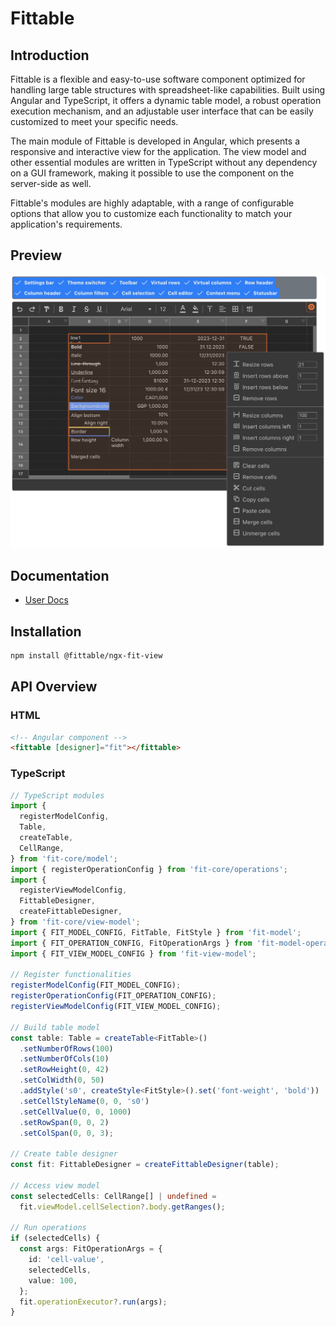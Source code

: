 # Fittable

## Introduction

<p>
  Fittable is a flexible and easy-to-use software component optimized for handling large table structures with spreadsheet-like capabilities. Built using Angular and TypeScript, it offers a dynamic table model, a robust operation execution mechanism, and an adjustable user interface that can be easily customized to meet your specific needs.
</p>
<p>
  The main module of Fittable is developed in Angular, which presents a responsive and interactive view for the application. The view model and other essential modules are written in TypeScript without any dependency on a GUI framework, making it possible to use the component on the server-side as well.
</p>
<p>
  Fittable's modules are highly adaptable, with a range of configurable options that allow you to customize each functionality to match your application's requirements.
</p>

## Preview

<div align="center">
  <img src="https://github.com/ionutkosteea/fittable/blob/main/fittable-preview.jpg" alt="Preview" width="800" />
</div>

## Documentation

- [User Docs](https://fittable-499b2.web.app)

## Installation

```bash
npm install @fittable/ngx-fit-view
```

## API Overview

### HTML

```html
<!-- Angular component -->
<fittable [designer]="fit"></fittable>
```

### TypeScript

```typescript
// TypeScript modules
import {
  registerModelConfig,
  Table,
  createTable,
  CellRange,
} from 'fit-core/model';
import { registerOperationConfig } from 'fit-core/operations';
import {
  registerViewModelConfig,
  FittableDesigner,
  createFittableDesigner,
} from 'fit-core/view-model';
import { FIT_MODEL_CONFIG, FitTable, FitStyle } from 'fit-model';
import { FIT_OPERATION_CONFIG, FitOperationArgs } from 'fit-model-operations';
import { FIT_VIEW_MODEL_CONFIG } from 'fit-view-model';

// Register functionalities
registerModelConfig(FIT_MODEL_CONFIG);
registerOperationConfig(FIT_OPERATION_CONFIG);
registerViewModelConfig(FIT_VIEW_MODEL_CONFIG);

// Build table model
const table: Table = createTable<FitTable>()
  .setNumberOfRows(100)
  .setNumberOfCols(10)
  .setRowHeight(0, 42)
  .setColWidth(0, 50)
  .addStyle('s0', createStyle<FitStyle>().set('font-weight', 'bold'))
  .setCellStyleName(0, 0, 's0')
  .setCellValue(0, 0, 1000)
  .setRowSpan(0, 0, 2)
  .setColSpan(0, 0, 3);

// Create table designer
const fit: FittableDesigner = createFittableDesigner(table);

// Access view model
const selectedCells: CellRange[] | undefined =
  fit.viewModel.cellSelection?.body.getRanges();

// Run operations
if (selectedCells) {
  const args: FitOperationArgs = {
    id: 'cell-value',
    selectedCells,
    value: 100,
  };
  fit.operationExecutor?.run(args);
}
```
